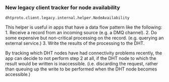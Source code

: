 ### New legacy client tracker for node availability

`dhtproto.client.legacy.internal.helper.NodeAvailability`

This helper is useful in apps that have a data flow pattern like the following:
    1. Receive a record from an incoming source (e.g. a DMQ channel).
    2. Do some expensive but non-critical processing on the record. (e.g.
       querying an external service.)
    3. Write the results of the processing to the DHT.

By tracking which DHT nodes have had connectivity problems recently, the app
can decide to not perform step 2 at all, if the DHT node to which the result
would be written is inaccessible. (i.e. discarding the request, rather than
queuing up the write to be performed when the DHT node becomes accessible.)

